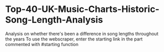 # Top-40-UK-Music-Charts-Historic-Song-Length-Analysis
Analysis on whether there's been a difference in song lengths throughout the years
To use the webscraper, enter the starting link in the part commented with #starting function
